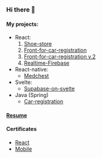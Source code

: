 ### Hi there 👋

#### My projects:
- React:
  1. [Shoe-store](https://github.com/DukeKunYura/shoe-store)
  2. [Front-for-car-registration](https://github.com/DukeKunYura/front-for-car-registration)
  3. [Front-for-car-registration v.2](https://github.com/DukeKunYura/alternative-front-for-car-registration)
  4. [Realtime-Firebase](https://github.com/DukeKunYura/Realtime-Firebase-test)
- React-native:
  + [Medchest](https://github.com/DukeKunYura/medchest)
- Svelte:
  + [Supabase-on-svelte](https://github.com/DukeKunYura/supabase-on-svelte)
- Java (Spring)
  + [Car-registration](https://github.com/DukeKunYura/car-registration)

#### [Resume](https://docs.google.com/document/d/10pmx0uzSJIh7g_0i4EY0EPldpKrb-FgEjGOQbz3mLRE/edit?usp=sharing)

#### Certificates
 - [React](https://github.com/DukeKunYura/dukekunyura/blob/main/certificate-react.pdf)
 - [Mobile](https://github.com/DukeKunYura/dukekunyura/blob/main/certificate-mobile.pdf)

<!--
**DukeKunYura/dukekunyura** is a ✨ _special_ ✨ repository because its `README.md` (this file) appears on your GitHub profile.

Here are some ideas to get you started:

- 🔭 I’m currently working on ...
- 🌱 I’m currently learning ...
- 👯 I’m looking to collaborate on ...
- 🤔 I’m looking for help with ...
- 💬 Ask me about ...
- 📫 How to reach me: ...
- 😄 Pronouns: ...
- ⚡ Fun fact: ...
-->

